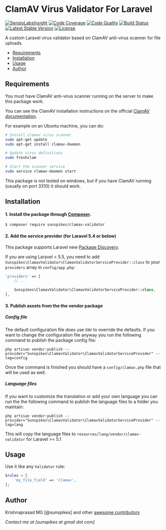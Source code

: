 # ClamAV Virus Validator For Laravel

[![SensioLabsInsight](https://insight.sensiolabs.com/projects/80f28825-1385-4daa-aaad-0e4c6b6b3910/mini.png)](https://insight.sensiolabs.com/projects/80f28825-1385-4daa-aaad-0e4c6b6b3910)
[![Code Coverage](https://scrutinizer-ci.com/g/sunspikes/clamav-validator/badges/coverage.png?b=master)](https://scrutinizer-ci.com/g/sunspikes/clamav-validator/?branch=master)
[![Code Quality](https://scrutinizer-ci.com/g/sunspikes/clamav-validator/badges/quality-score.png?b=master)](https://scrutinizer-ci.com/g/sunspikes/clamav-validator)
[![Build Status](https://travis-ci.org/sunspikes/clamav-validator.svg?branch=master)](https://travis-ci.org/sunspikes/clamav-validator) 
[![Latest Stable Version](https://poser.pugx.org/sunspikes/clamav-validator/v/stable)](https://packagist.org/packages/sunspikes/clamav-validator)
[![License](https://poser.pugx.org/sunspikes/clamav-validator/license)](https://packagist.org/packages/sunspikes/clamav-validator)

A custom Laravel virus validator based on ClamAV anti-virus scanner for file uploads.

* [Requirements](#requirements)
* [Installation](#installation)
* [Usage](#usage)
* [Author](#author)

<a name="requirements"></a> 
## Requirements

You must have ClamAV anti-virus scanner running on the server to make this package work.

You can see the ClamAV installation instructions on the official [ClamAV documentation](http://www.clamav.net/documents/installing-clamav).

For example on an Ubuntu machine, you can do:

```sh
# Install clamav virus scanner
sudo apt-get update
sudo apt-get install clamav-daemon

# Update virus definitions
sudo freshclam

# Start the scanner service
sudo service clamav-daemon start
```

This package is not tested on windows, but if you have ClamAV running (usually on port 3310) it should work.

<a name="installation"></a>
## Installation

#### 1. Install the package through [Composer](http://getcomposer.org).
   
   ```bash
   $ composer require sunspikes/clamav-validator
   ```

#### 2. Add the service provider (for Laravel 5.4 or below)

This package supports Laravel new [Package Discovery](https://laravel.com/docs/5.5/packages#package-discovery).
    
If you are using Laravel < 5.5, you need to add `Sunspikes\ClamavValidator\ClamavValidatorServiceProvider::class` to your `providers` array in `config/app.php`:

```php
'providers' => [
	// ...

	Sunspikes\ClamavValidator\ClamavValidatorServiceProvider::class,
],
```
#### 3. Publish assets from the the vendor package

##### Config file

The default configuration file does use `ENV` to override the defaults. If you want to change the configuration file 
anyway you run the following command to publish the package config file:

    php artisan vendor:publish --provider="Sunspikes\ClamavValidator\ClamavValidatorServiceProvider" --tag=config

Once the command is finished you should have a `config/clamav.php` file that will be used as well.

##### Language files

If you want to customize the translation or add your own language you can run the the following command to
publish the language files to a folder you maintain:

    php artisan vendor:publish --provider="Sunspikes\ClamavValidator\ClamavValidatorServiceProvider" --tag=lang

This will copy the language files to `resources/lang/vendor/clamav-validator` for Laravel >= 5.1

<a name="usage"></a>
## Usage

Use it like any `Validator` rule:

```php
$rules = [
    'my_file_field' => 'clamav',
];
```

<a name="author"></a>
## Author

Krishnaprasad MG [@sunspikes] and other [awesome contributors](https://github.com/sunspikes/clamav-validator/graphs/contributors)

_Contact me at [sunspikes at gmail dot com]_
